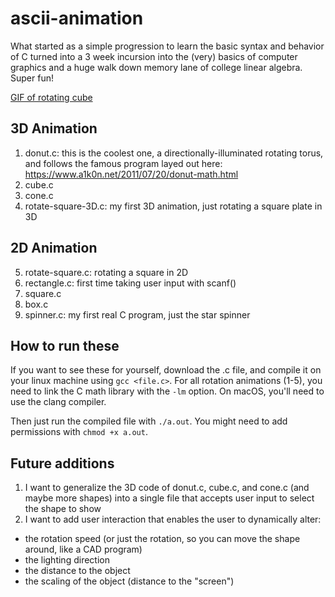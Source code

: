 # ascii-animation

What started as a simple progression to learn the basic syntax and behavior of C turned into a 3 week incursion
into the (very) basics of computer graphics and a huge walk down memory lane of college linear algebra. Super fun!

[GIF of rotating cube](./cube.gif)

## 3D Animation

1. donut.c: this is the coolest one, a directionally-illuminated rotating torus, and follows the famous program layed out here: https://www.a1k0n.net/2011/07/20/donut-math.html
2. cube.c
3. cone.c
4. rotate-square-3D.c: my first 3D animation, just rotating a square plate in 3D

## 2D Animation

5. rotate-square.c: rotating a square in 2D
6. rectangle.c: first time taking user input with scanf()
7. square.c
8. box.c
9. spinner.c: my first real C program, just the star spinner

## How to run these

If you want to see these for yourself, download the .c file, and compile it on your linux machine using `gcc <file.c>`.
For all rotation animations (1-5), you need to link the C math library with the `-lm` option. On macOS, you'll need to use the clang compiler.

Then just run the compiled file with `./a.out`. You might need to add permissions with `chmod +x a.out`.

## Future additions

1. I want to generalize the 3D code of donut.c, cube.c, and cone.c (and maybe more shapes) into a single file that accepts user input to select the shape to show
2. I want to add user interaction that enables the user to dynamically alter:

- the rotation speed (or just the rotation, so you can move the shape around, like a CAD program)
- the lighting direction
- the distance to the object
- the scaling of the object (distance to the "screen")
